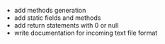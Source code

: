  - add methods generation
 - add static fields and methods
 - add return statements with 0 or null
 - write documentation for incoming text file format
